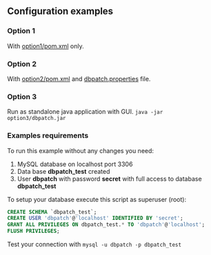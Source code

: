## Configuration examples

### Option 1
With [option1/pom.xml](option1/pom.xml) only.

### Option 2
With [option2/pom.xml](option2/pom.xml) and [dbpatch.properties](dbpatch.properties) file.

### Option 3
Run as standalone java application with GUI.
``java -jar option3/dbpatch.jar``


### Examples requirements
To run this example without any changes you need:
 1. MySQL database on localhost port 3306
 1. Data base **dbpatch_test** created
 1. User **dbpatch** with password **secret** with full access to database **dbpatch_test**

To setup your database execute this script as superuser (root):
```SQL
CREATE SCHEMA `dbpatch_test`;
CREATE USER 'dbpatch'@'localhost' IDENTIFIED BY 'secret';
GRANT ALL PRIVILEGES ON dbpatch_test.* TO 'dbpatch'@'localhost';
FLUSH PRIVILEGES;
```
Test your connection with `mysql -u dbpatch -p dbpatch_test`

